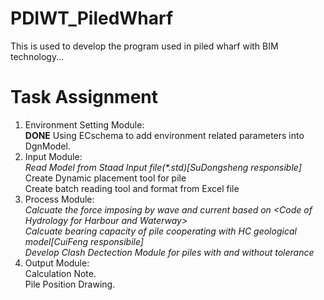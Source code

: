 # PDIWT_PiledWharf
This is used to develop the program used in piled wharf with BIM technology...

# Task Assignment
1. Environment Setting Module:  
   **DONE** Using ECschema to add environment related parameters into DgnModel.  
2. Input Module:  
   _Read Model from Staad Input file(*.std)\[SuDongsheng responsible\]_  
   Create Dynamic placement tool for pile  
   Create batch reading tool and format from Excel file
3. Process Module:  
   _Calcuate the force imposing by wave and current based on \<Code of Hydrology for Harbour and Waterway\>_  
   _Calcuate bearing capacity of pile cooperating with HC geological model\[CuiFeng responsibile\]_  
   _Develop Clash Dectection Module for piles with and without tolerance_  
4. Output Module:  
   Calculation Note.  
   Pile Position Drawing.

